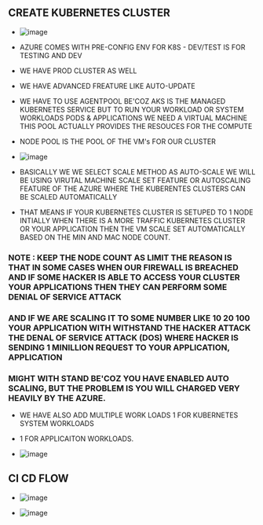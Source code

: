 ## CREATE KUBERNETES CLUSTER



- ![image](https://github.com/pavankumar0077/Azure-zero-to-hero/assets/40380941/7eab7754-66a9-41e6-9a4b-5bb1e4caab42)
- AZURE COMES WITH PRE-CONFIG ENV FOR K8S - DEV/TEST IS FOR TESTING AND DEV
- WE HAVE PROD CLUSTER AS WELL
- WE HAVE ADVANCED FREATURE LIKE AUTO-UPDATE
- WE HAVE TO USE AGENTPOOL BE'COZ AKS IS THE MANAGED KUBERNETES SERVICE BUT TO RUN YOUR WORKLOAD OR SYSTEM WORKLOADS PODS & APPLICATIONS WE NEED A VIRTUAL MACHINE THIS POOL ACTUALLY PROVIDES THE RESOUCES FOR THE COMPUTE
- NODE POOL IS THE POOL OF THE VM's FOR OUR CLUSTER

- ![image](https://github.com/pavankumar0077/Azure-zero-to-hero/assets/40380941/4fd4b94b-b70f-48d7-af8b-a0ed25aa0af4)

- BASICALLY WE WE SELECT SCALE METHOD AS AUTO-SCALE WE WILL BE USING VIRUTAL MACHINE SCALE SET FEATURE OR AUTOSCALING FEATURE OF THE AZURE WHERE THE KUBERENTES CLUSTERS CAN BE SCALED AUTOMATICALLY
- THAT MEANS IF YOUR KUBERNETES CLUSTER IS SETUPED TO 1 NODE INTIALLY WHEN THERE IS A MORE TRAFFIC KUBERNETES CLUSTER OR YOUR APPLICATION THEN THE VM SCALE SET AUTOMATICALLY BASED ON THE MIN AND MAC NODE COUNT.

### NOTE : KEEP THE NODE COUNT AS LIMIT THE REASON IS THAT IN SOME CASES WHEN OUR FIREWALL IS BREACHED AND IF SOME HACKER IS ABLE TO ACCESS YOUR CLUSTER YOUR APPLICATIONS THEN THEY CAN PERFORM SOME DENIAL OF SERVICE ATTACK 
### AND IF WE ARE SCALING IT TO SOME NUMBER LIKE 10 20 100 YOUR APPLICATION WITH WITHSTAND THE HACKER ATTACK THE DENAL OF SERVICE ATTACK (DOS) WHERE HACKER IS SENDING 1 MINILLION REQUEST TO YOUR APPLICATION, APPLICATION 
### MIGHT WITH STAND BE'COZ YOU HAVE ENABLED AUTO SCALING, BUT THE PROBLEM IS YOU WILL CHARGED VERY HEAVILY BY THE AZURE.

- WE HAVE ALSO ADD MULTIPLE WORK LOADS 1 FOR KUBERNETES SYSTEM WORKLOADS
- 1 FOR APPLICAITON WORKLOADS.


- ![image](https://github.com/pavankumar0077/Azure-zero-to-hero/assets/40380941/9dd21bc8-dffd-4010-b508-77511cd819d9)

CI CD FLOW
--

- ![image](https://github.com/pavankumar0077/Azure-zero-to-hero/assets/40380941/c9549776-700e-4e22-8c95-8ab237829765)


- ![image](https://github.com/pavankumar0077/Azure-zero-to-hero/assets/40380941/3186f5d4-c2c5-4041-9f74-576998d6c0fb)



